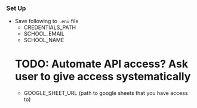 ### Set Up 
* Save following to `.env` file 
    * CREDENTIALS_PATH
    * SCHOOL_EMAIL
    * SCHOOL_NAME
    # TODO: Automate API access? Ask user to give access systematically
    * GOOGLE_SHEET_URL (path to google sheets that you have access to)